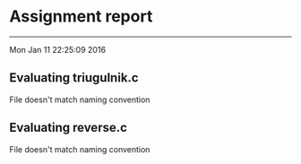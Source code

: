 # Assignment report
---
Mon Jan 11 22:25:09 2016

## Evaluating triugulnik.c

File doesn't match naming convention

## Evaluating reverse.c

File doesn't match naming convention

